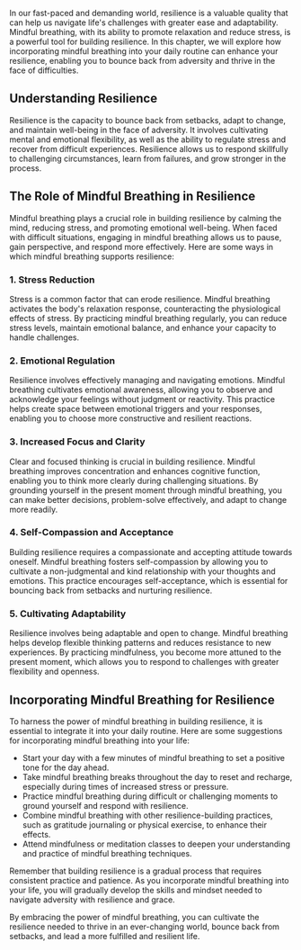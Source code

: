 
In our fast-paced and demanding world, resilience is a valuable quality that can help us navigate life's challenges with greater ease and adaptability. Mindful breathing, with its ability to promote relaxation and reduce stress, is a powerful tool for building resilience. In this chapter, we will explore how incorporating mindful breathing into your daily routine can enhance your resilience, enabling you to bounce back from adversity and thrive in the face of difficulties.

**Understanding Resilience**
----------------------------

Resilience is the capacity to bounce back from setbacks, adapt to change, and maintain well-being in the face of adversity. It involves cultivating mental and emotional flexibility, as well as the ability to regulate stress and recover from difficult experiences. Resilience allows us to respond skillfully to challenging circumstances, learn from failures, and grow stronger in the process.

**The Role of Mindful Breathing in Resilience**
-----------------------------------------------

Mindful breathing plays a crucial role in building resilience by calming the mind, reducing stress, and promoting emotional well-being. When faced with difficult situations, engaging in mindful breathing allows us to pause, gain perspective, and respond more effectively. Here are some ways in which mindful breathing supports resilience:

### **1. Stress Reduction**

Stress is a common factor that can erode resilience. Mindful breathing activates the body's relaxation response, counteracting the physiological effects of stress. By practicing mindful breathing regularly, you can reduce stress levels, maintain emotional balance, and enhance your capacity to handle challenges.

### **2. Emotional Regulation**

Resilience involves effectively managing and navigating emotions. Mindful breathing cultivates emotional awareness, allowing you to observe and acknowledge your feelings without judgment or reactivity. This practice helps create space between emotional triggers and your responses, enabling you to choose more constructive and resilient reactions.

### **3. Increased Focus and Clarity**

Clear and focused thinking is crucial in building resilience. Mindful breathing improves concentration and enhances cognitive function, enabling you to think more clearly during challenging situations. By grounding yourself in the present moment through mindful breathing, you can make better decisions, problem-solve effectively, and adapt to change more readily.

### **4. Self-Compassion and Acceptance**

Building resilience requires a compassionate and accepting attitude towards oneself. Mindful breathing fosters self-compassion by allowing you to cultivate a non-judgmental and kind relationship with your thoughts and emotions. This practice encourages self-acceptance, which is essential for bouncing back from setbacks and nurturing resilience.

### **5. Cultivating Adaptability**

Resilience involves being adaptable and open to change. Mindful breathing helps develop flexible thinking patterns and reduces resistance to new experiences. By practicing mindfulness, you become more attuned to the present moment, which allows you to respond to challenges with greater flexibility and openness.

**Incorporating Mindful Breathing for Resilience**
--------------------------------------------------

To harness the power of mindful breathing in building resilience, it is essential to integrate it into your daily routine. Here are some suggestions for incorporating mindful breathing into your life:

* Start your day with a few minutes of mindful breathing to set a positive tone for the day ahead.
* Take mindful breathing breaks throughout the day to reset and recharge, especially during times of increased stress or pressure.
* Practice mindful breathing during difficult or challenging moments to ground yourself and respond with resilience.
* Combine mindful breathing with other resilience-building practices, such as gratitude journaling or physical exercise, to enhance their effects.
* Attend mindfulness or meditation classes to deepen your understanding and practice of mindful breathing techniques.

Remember that building resilience is a gradual process that requires consistent practice and patience. As you incorporate mindful breathing into your life, you will gradually develop the skills and mindset needed to navigate adversity with resilience and grace.

By embracing the power of mindful breathing, you can cultivate the resilience needed to thrive in an ever-changing world, bounce back from setbacks, and lead a more fulfilled and resilient life.

